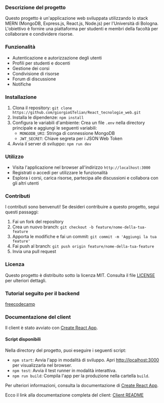### Descrizione del progetto

Questo progetto è un'applicazione web sviluppata utilizzando lo stack MERN (MongoDB, Express.js, React.js, Node.js) per l'Università di Bologna. L'obiettivo è fornire una piattaforma per studenti e membri della facoltà per collaborare e condividere risorse.

### Funzionalità

- Autenticazione e autorizzazione degli utenti
- Profili per studenti e docenti
- Gestione dei corsi
- Condivisione di risorse
- Forum di discussione
- Notifiche

### Installazione

1. Clona il repository: `git clone https://github.com/giorgioGTelian/React_tecnologie_web.git`
2. Installa le dipendenze: `npm install`
3. Configura le variabili d'ambiente: Crea un file `.env` nella directory principale e aggiungi le seguenti variabili:
    - `MONGODB_URI`: Stringa di connessione MongoDB
    - `JWT_SECRET`: Chiave segreta per i JSON Web Token
4. Avvia il server di sviluppo: `npm run dev`

### Utilizzo

- Visita l'applicazione nel browser all'indirizzo `http://localhost:3000`
- Registrati o accedi per utilizzare le funzionalità
- Esplora i corsi, carica risorse, partecipa alle discussioni e collabora con gli altri utenti

### Contributi

I contributi sono benvenuti! Se desideri contribuire a questo progetto, segui questi passaggi:

1. Fai un fork del repository
2. Crea un nuovo branch: `git checkout -b feature/nome-della-tua-feature`
3. Apporta le modifiche e fai un commit: `git commit -m 'Aggiungi la tua feature'`
4. Fai push al branch: `git push origin feature/nome-della-tua-feature`
5. Invia una pull request

### Licenza

Questo progetto è distribuito sotto la licenza MIT. Consulta il file [LICENSE](LICENSE) per ulteriori dettagli.

### Tutorial seguito per il backend

[freecodecamp](https://www.freecodecamp.org/news/how-to-build-a-fullstack-authentication-system-with-react-express-mongodb-heroku-and-netlify/)

### Documentazione del client

Il client è stato avviato con [Create React App](https://github.com/facebook/create-react-app).

#### Script disponibili

Nella directory del progetto, puoi eseguire i seguenti script:

- `npm start`: Avvia l'app in modalità di sviluppo. Apri [http://localhost:3000](http://localhost:3000) per visualizzarla nel browser.
- `npm test`: Avvia il test runner in modalità interattiva.
- `npm run build`: Compila l'app per la produzione nella cartella `build`.

Per ulteriori informazioni, consulta la documentazione di [Create React App](https://facebook.github.io/create-react-app/docs/getting-started).

Ecco il link alla documentazione completa del client: [Client README](https://github.com/giorgioGTelian/React_tecnologie_web/blob/main/client/README.md)

